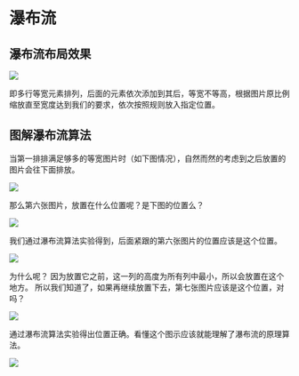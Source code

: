 # 瀑布流
## 瀑布流布局效果
![](https://upload-images.jianshu.io/upload_images/12904618-8434d6e6894619ca.png?imageMogr2/auto-orient/strip%7CimageView2/2/w/1240)

即多行等宽元素排列，后面的元素依次添加到其后，等宽不等高，根据图片原比例缩放直至宽度达到我们的要求，依次按照规则放入指定位置。

## 图解瀑布流算法
当第一排排满足够多的等宽图片时（如下图情况），自然而然的考虑到之后放置的图片会往下面排放。

![](https://upload-images.jianshu.io/upload_images/12904618-e8ca00f6a68cd60d.png?imageMogr2/auto-orient/strip%7CimageView2/2/w/1240)

那么第六张图片，放置在什么位置呢？是下图的位置么？

![](https://upload-images.jianshu.io/upload_images/12904618-c0ec0344aaa5572d.png?imageMogr2/auto-orient/strip%7CimageView2/2/w/1240)

我们通过瀑布流算法实验得到，后面紧跟的第六张图片的位置应该是这个位置。

![](https://upload-images.jianshu.io/upload_images/12904618-3831a23b5fa09225.png?imageMogr2/auto-orient/strip%7CimageView2/2/w/1240)

为什么呢？
因为放置它之前，这一列的高度为所有列中最小，所以会放置在这个地方。
所以我们知道了，如果再继续放置下去，第七张图片应该是这个位置，对吗？

![](https://upload-images.jianshu.io/upload_images/12904618-c4ba20d0b9cca772.png?imageMogr2/auto-orient/strip%7CimageView2/2/w/1240)

通过瀑布流算法实验得出位置正确。看懂这个图示应该就能理解了瀑布流的原理算法。

![](https://upload-images.jianshu.io/upload_images/12904618-8a01d8236519e745.png?imageMogr2/auto-orient/strip%7CimageView2/2/w/1240)
